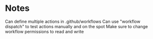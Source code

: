 # Notes

Can define multiple actions in .github/workflows
Can use "workflow dispatch" to test actions manually and on the spot
Make sure to change workflow permissions to read and write